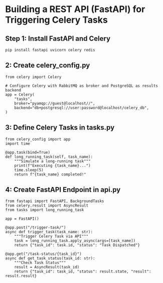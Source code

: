 # Building a REST API (FastAPI) for Triggering Celery Tasks
## Step 1: Install FastAPI and Celery

```commandline
pip install fastapi uvicorn celery redis
```

##  2: Create celery_config.py
```commandline
from celery import Celery

# Configure Celery with RabbitMQ as broker and PostgreSQL as results backend
app = Celery(
    "tasks",
    broker="pyamqp://guest@localhost//",
    backend="db+postgresql://user:password@localhost/celery_db",
)
```

## 3: Define Celery Tasks in tasks.py
```commandline
from celery_config import app
import time

@app.task(bind=True)
def long_running_task(self, task_name):
    """Simulate a long-running task"""
    print(f"Executing {task_name}...")
    time.sleep(5)
    return f"{task_name} completed!"

```

## 4: Create FastAPI Endpoint in api.py
```commandline
from fastapi import FastAPI, BackgroundTasks
from celery.result import AsyncResult
from tasks import long_running_task

app = FastAPI()

@app.post("/trigger-task/")
async def trigger_task(task_name: str):
    """Trigger Celery Task via API"""
    task = long_running_task.apply_async(args=[task_name])
    return {"task_id": task.id, "status": "Task Dispatched"}

@app.get("/task-status/{task_id}")
async def get_task_status(task_id: str):
    """Check Task Status"""
    result = AsyncResult(task_id)
    return {"task_id": task_id, "status": result.state, "result": result.result}

```